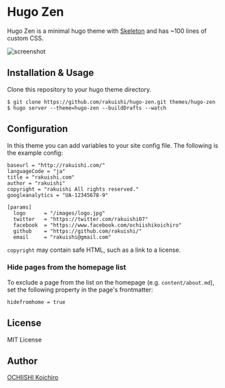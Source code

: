 # Hugo Zen

Hugo Zen is a minimal hugo theme with [Skeleton](https://github.com/dhg/Skeleton/) and has ~100 lines of custom CSS.

![screenshot](https://raw.githubusercontent.com/rakuishi/hugo-zen/master/images/screenshot.png)

## Installation & Usage

Clone this repository to your hugo theme directory.

	$ git clone https://github.com/rakuishi/hugo-zen.git themes/hugo-zen
	$ hugo server --theme=hugo-zen --buildDrafts --watch

## Configuration

In this theme you can add variables to your site config file. The following is the example config:

	baseurl = "http://rakuishi.com/"
	languageCode = "ja"
	title = "rakuishi.com"
	author = "rakuishi"
	copyright = "rakuishi All rights reserved."
	googleanalytics = "UA-12345678-9"

	[params]
	  logo      = "/images/logo.jpg"
	  twitter   = "https://twitter.com/rakuishi07"
	  facebook  = "https://www.facebook.com/ochiishikoichiro"
	  github    = "https://github.com/rakuishi/"
	  email     = "rakuishi@gmail.com"

`copyright` may contain safe HTML, such as a link to a license.

### Hide pages from the homepage list

To exclude a page from the list on the homepage (e.g. `content/about.md`), set the following property in the page's frontmatter:

	hidefromhome = true

## License

MIT License

## Author

[OCHIISHI Koichiro](https://github.com/rakuishi)
